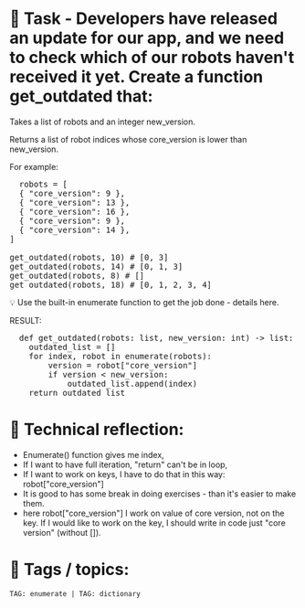 # 📝 Task - Developers have released an update for our app, and we need to check which of our robots haven't received it yet. Create a function get_outdated that:  
  
Takes a list of robots and an integer new_version.  
  
Returns a list of robot indices whose core_version is lower than new_version.
  
For example:  
<pre>
  robots = [
  { "core_version": 9 },
  { "core_version": 13 },
  { "core_version": 16 },
  { "core_version": 9 },
  { "core_version": 14 },
]

get_outdated(robots, 10) # [0, 3]
get_outdated(robots, 14) # [0, 1, 3]
get_outdated(robots, 8) # []
get_outdated(robots, 18) # [0, 1, 2, 3, 4]
</pre>  
💡 Use the built-in enumerate function to get the job done - details here.  
  
RESULT:  
<pre>
  def get_outdated(robots: list, new_version: int) -> list:
    outdated_list = []
    for index, robot in enumerate(robots):
        version = robot["core_version"]
        if version < new_version:
            outdated_list.append(index)
    return outdated_list
</pre>  

# 💭 Technical reflection: 
- Enumerate() function gives me index, 
- If I want to have full iteration, "return" can't be in loop,
- If I want to work on keys, I have to do that in this way: robot["core_version"]
- It is good to has some break in doing exercises - than it's easier to make them.
- here robot["core_version"] I work on value of core version, not on the key. If I would like to work on the key, I should write in code just "core version" (without []).

# 🔖 Tags / topics:
`TAG: enumerate | TAG: dictionary`  
